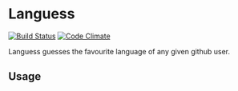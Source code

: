 # Languess

[![Build Status](https://travis-ci.org/defsprite/languess.png)](https://travis-ci.org/defsprite/languess) [![Code Climate](https://codeclimate.com/github/defsprite/languess.png)](https://codeclimate.com/github/defsprite/languess)

Languess guesses the favourite language of any given github user.

## Usage

```

```


